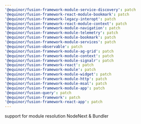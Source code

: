 ```yaml
---
'@equinor/fusion-framework-module-service-discovery': patch
'@equinor/fusion-framework-react-module-bookmark': patch
'@equinor/fusion-framework-legacy-interopt': patch
'@equinor/fusion-framework-react-module-context': patch
'@equinor/fusion-framework-module-navigation': patch
'@equinor/fusion-framework-module-telemetry': patch
'@equinor/fusion-framework-module-bookmark': patch
'@equinor/fusion-framework-module-services': patch
'@equinor/fusion-observable': patch
'@equinor/fusion-framework-module-ag-grid': patch
'@equinor/fusion-framework-module-context': patch
'@equinor/fusion-framework-module-signalr': patch
'@equinor/fusion-framework-react': patch
'@equinor/fusion-framework-module': patch
'@equinor/fusion-framework-module-widget': patch
'@equinor/fusion-framework-module-http': patch
'@equinor/fusion-framework-module-msal': patch
'@equinor/fusion-framework-module-app': patch
'@equinor/fusion-query': patch
'@equinor/fusion-framework': patch
'@equinor/fusion-framework-react-app': patch
---
```


support for module resolution NodeNext & Bundler
